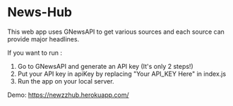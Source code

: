 # News-Hub

This web app uses GNewsAPI to get various sources and each source can provide major headlines.

If you want to run :
1) Go to GNewsAPI and generate an API key (It's only 2 steps!)
2) Put your API key in apiKey by replacing "Your API_KEY Here" in index.js
3) Run the app on your local server.

Demo: https://newzzhub.herokuapp.com/
